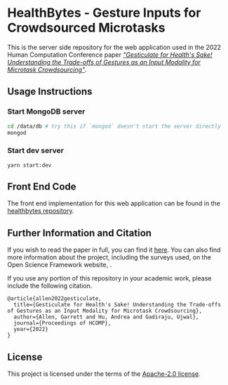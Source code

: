 # HealthBytes - Gesture Inputs for Crowdsourced Microtasks

This is the server side repository for the web application used in the 2022 Human Computation Conference
paper [*"Gesticulate for Health's Sake! Understanding the Trade-offs of Gestures as an Input Modality for Microtask 
Crowdsourcing"*]().

## Usage Instructions

### Start MongoDB server
```bash
cd /data/db # try this if `mongod` doesn't start the server directly
mongod
```

### Start dev server
```
yarn start:dev
```

## Front End Code

[comment]: <> (Use public repo link here once it is uploaded.)
The front end implementation for this web application can be found in the [healthbytes repository]().

## Further Information and Citation

[comment]: <> (Add DOI link here as well. Second link is for the OSF webpage.)

If you wish to read the paper in full, you can find it [here](). You can also find more information about the project,
including the surveys used, on the Open Science Framework website, []().

If you use any portion of this repository in your academic work, please include the following citation.

[comment]: <> (TODO: Update the below citation once we figure out what source it is: proceeding, misc, or article)

```
@article{allen2022gesticulate,
  title={Gesticulate for Health's Sake! Understanding the Trade-offs of Gestures as an Input Modality for Microtask Crowdsourcing},
  author={Allen, Garrett and Hu, Andrea and Gadiraju, Ujwal},
  journal={Proceedings of HCOMP},
  year={2022}
}
```

## License

This project is licensed under the terms of the [Apache-2.0 license](LICENSE.txt).
